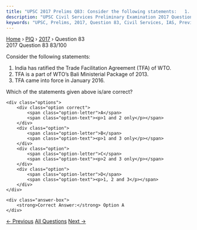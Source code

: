 ```yaml
---
title: "UPSC 2017 Prelims Q83: Consider the following statements:   1. India has ratified t..."
description: "UPSC Civil Services Preliminary Examination 2017 Question 83 with options and answer"
keywords: "UPSC, Prelims, 2017, Question 83, Civil Services, IAS, Previous Year Questions"
---
```


<nav class="breadcrumb">
    <a href="../../">Home</a>
    <span>›</span>
    <a href="../">PIQ</a>
    <span>›</span>
    <a href="./">2017</a>
    <span>›</span>
    <span>Question 83</span>
</nav>

<div class="question-header">
    <div class="question-meta">
        <span class="year-badge">2017</span>
        <span class="question-number">Question 83</span>
        <span class="progress">83/100</span>
    </div>
    <div class="progress-bar">
        <div class="progress-fill" style="width: 83.0%"></div>
    </div>
</div>

<div class="question-content">
    <div class="question-text">
        <p>Consider the following statements:</p>
<ol>
<li>India has ratified the Trade Facilitation Agreement (TFA) of WTO.</li>
<li>TFA is a part of WTO’s Bali Ministerial Package of 2013.</li>
<li>TFA came into force in January 2016.</li>
</ol>
<p>Which of the statements given above is/are correct?</p>
    </div>
    
    <div class="options">
        <div class="option correct">
            <span class="option-letter">A</span>
            <span class="option-text"><p>1 and 2 only</p></span>
        </div>
        <div class="option">
            <span class="option-letter">B</span>
            <span class="option-text"><p>1 and 3 only</p></span>
        </div>
        <div class="option">
            <span class="option-letter">C</span>
            <span class="option-text"><p>2 and 3 only</p></span>
        </div>
        <div class="option">
            <span class="option-letter">D</span>
            <span class="option-text"><p>1, 2 and 3</p></span>
        </div>
    </div>

    <div class="answer-box">
        <strong>Correct Answer:</strong> Option A
    </div>
</div>

<div class="question-nav">
    <a href="../q082-broad-based-trade-and-investment-agreement-btia-is/" class="nav-btn prev">← Previous</a>
    <a href="../" class="nav-btn center">All Questions</a>
    <a href="../q084-what-is-the-importance-of-developing-chabahar-port/" class="nav-btn next">Next →</a>
</div>
